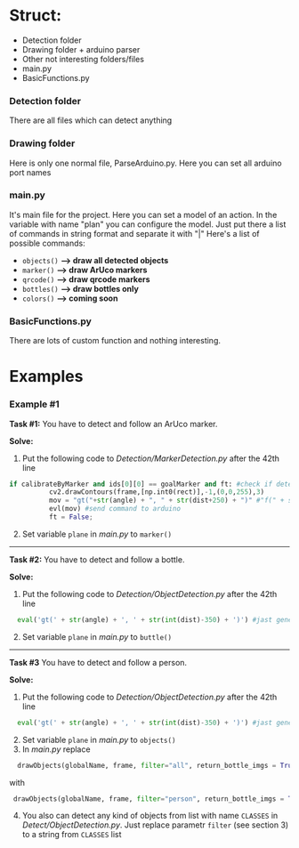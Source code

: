 # Struct:
- Detection folder
- Drawing folder + arduino parser
- Other not interesting folders/files
- main.py
- BasicFunctions.py


### Detection folder
  There are all files which can detect anything
  
### Drawing folder
  Here is only one normal file, ParseArduino.py. Here you can set all arduino port names
  
### main.py
  It's main file for the project. Here you can set a model of an action. 
  In the variable with name "plan" you can configure the model. Just put there a list of commands in string format and separate it with "|"
  Here's a list of possible commands:
  - ```objects()``` **--> draw all detected objects**
  - ```marker()```  **--> draw ArUco markers**
  - ```qrcode()```  **--> draw qrcode markers**
  - ```bottles()``` **--> draw bottles only**
  - ```colors()```  **--> coming soon**

### BasicFunctions.py
  There are lots of custom function and nothing interesting.

# Examples

### Example #1 ###

  **Task #1:**
      You have to detect and follow an ArUco marker.
      
  **Solve:**
  1) Put the following code to *Detection/MarkerDetection.py*  after the 42th line
  ``` python
  if calibrateByMarker and ids[0][0] == goalMarker and ft: #check if detected marker looks like a goal marker; "ft" make it only one time
            cv2.drawContours(frame,[np.int0(rect)],-1,(0,0,255),3)
            mov = "gt("+str(angle) + ", " + str(dist+250) + ")" #"f(" + str(dist-200) + ")" #generate command for arduino
            evl(mov) #send command to arduino
            ft = False;
  ```
  2) Set variable ```plane``` in *main.py* to ```marker()```
  
  ---
  
  
  **Task #2:**
      You have to detect and follow a bottle.
      
  **Solve:**
  1) Put the following code to *Detection/ObjectDetection.py*  after the 42th line
  ``` python
	eval('gt(' + str(angle) + ', ' + str(int(dist)-350) + ')') #jast generate and send command to the Arduino (angle and dist are already calculated)
  ```
  2) Set variable ```plane``` in *main.py* to ```buttle()```
  
  ---
  
   **Task #3**
      You have to detect and follow a person.
      
  **Solve:**
  1) Put the following code to *Detection/ObjectDetection.py*  after the 42th line
  ``` python
	eval('gt(' + str(angle) + ', ' + str(int(dist)-350) + ')') #jast generate and send command to the Arduino (angle and dist are already calculated)
  ```
  2) Set variable ```plane``` in *main.py* to ```objects()```
  3) In *main.py* replace 
  ``` python
	drawObjects(globalName, frame, filter="all", return_bottle_imgs = True)
  ```
   with 
   ``` python
	drawObjects(globalName, frame, filter="person", return_bottle_imgs = True)
  ```
  4) You also can detect any kind of objects from list with name ```CLASSES``` in *Detect/ObjectDetection.py*. Just replace parametr ```filter``` (see section 3) to a string from ```CLASSES``` list
  
  
  
  
